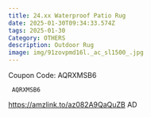 ```yaml
---
title: 24.xx Waterproof Patio Rug
date: 2025-01-30T09:34:33.574Z
tags: 2025-01-30
Category: OTHERS
description: Outdoor Rug
image: img/91zovpmd16l._ac_sl1500_.jpg
---
```

C﻿oupon Code: AQRXMSB6

<pre class="language-javascript"><code

class="language-javascript"> AQRXMSB6 </code></pre>

https://amzlink.to/az082A9QaQuZB
AD